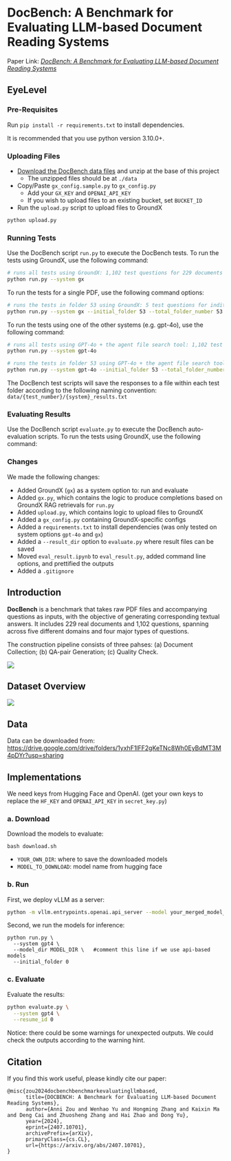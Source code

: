 # DocBench: A Benchmark for Evaluating LLM-based Document Reading Systems
Paper Link: _[DocBench: A Benchmark for Evaluating LLM-based Document Reading Systems](https://arxiv.org/pdf/2407.10701)_

## EyeLevel

### Pre-Requisites

Run `pip install -r requirements.txt` to install dependencies.

It is recommended that you use python version 3.10.0+.

### Uploading Files

- [Download the DocBench data files](#data) and unzip at the base of this project
  - The unzipped files should be at `./data`
- Copy/Paste `gx_config.sample.py` to `gx_config.py`
  - Add your `GX_KEY` and `OPENAI_API_KEY`
  - If you wish to upload files to an existing bucket, set `BUCKET_ID`
- Run the `upload.py` script to upload files to GroundX
```bash
python upload.py
```

### Running Tests

Use the DocBench script `run.py` to execute the DocBench tests. To run the tests using GroundX, use the following command:

```bash
# runs all tests using GroundX: 1,102 test questions for 229 documents
python run.py --system gx
```

To run the tests for a single PDF, use the following command options:

```bash
# runs the tests in folder 53 using GroundX: 5 test questions for inditex_2021.pdf
python run.py --system gx --initial_folder 53 --total_folder_number 53
```

To run the tests using one of the other systems (e.g. gpt-4o), use the following command:

```bash
# runs all tests using GPT-4o + the agent file search tool: 1,102 test questions for 229 documents
python run.py --system gpt-4o
```

```bash
# runs the tests in folder 53 using GPT-4o + the agent file search tool: 5 test questions for inditex_2021.pdf
python run.py --system gpt-4o --initial_folder 53 --total_folder_number 53
```

The DocBench test scripts will save the responses to a file within each test folder according to the following naming convention: `data/{test_number}/{system}_results.txt`


### Evaluating Results

Use the DocBench script `evaluate.py` to execute the DocBench auto-evaluation scripts. To run the tests using GroundX, use the following command:

### Changes

We made the following changes:

- Added GroundX (`gx`) as a system option to: run and evaluate
- Added `gx.py`, which contains the logic to produce completions based on GroundX RAG retrievals for `run.py`
- Added `upload.py`, which contains logic to upload files to GroundX
- Added a `gx_config.py` containing GroundX-specific configs
- Added a `requirements.txt` to install dependencies (was only tested on system options `gpt-4o` and `gx`)
- Added a `--result_dir` option to `evaluate.py` where result files can be saved
- Moved `eval_result.ipynb` to `eval_result.py`, added command line options, and prettified the outputs
- Added a `.gitignore`

## Introduction

**DocBench** is a benchmark that takes raw PDF files and accompanying questions as inputs, with the objective of generating corresponding textual answers. It includes 229 real documents and 1,102 questions, spanning across five different domains and four major types of questions.

The construction pipeline consists of three pahses: (a) Document Collection; (b) QA-pair Generation; (c) Quality Check.

![](figs/intro.png)



## Dataset Overview

![](figs/dataset.png)

## Data

Data can be downloaded from: https://drive.google.com/drive/folders/1yxhF1lFF2gKeTNc8Wh0EyBdMT3M4pDYr?usp=sharing

## Implementations

We need keys from Hugging Face and OpenAI. (get your own keys to replace the `HF_KEY` and `OPENAI_API_KEY` in `secret_key.py`)

### a. Download

Download the models to evaluate: 

```
bash download.sh
```

- ```YOUR_OWN_DIR```: where to save the downloaded models
- ```MODEL_TO_DOWNLOAD```: model name from hugging face

### b. Run

First, we deploy vLLM as a server:

```bash
python -m vllm.entrypoints.openai.api_server --model your_merged_model_output_path --served-model-name my_model --worker-use-ray --tensor-parallel-size 8 --port 8081 --host 0.0.0.0 --trust-remote-code --max-model-len 8192
```

Second, we run the models for inference:

```
python run.py \
  --system gpt4 \
  --model_dir MODEL_DIR \	#comment this line if we use api-based models
  --initial_folder 0
```

### c. Evaluate

Evaluate the results:

```bash
python evaluate.py \
  --system gpt4 \
  --resume_id 0
```

Notice: there could be some warnings for unexpected outputs. We could check the outputs according to the warning hint.


## Citation
If you find this work useful, please kindly cite our paper:
```
@misc{zou2024docbenchbenchmarkevaluatingllmbased,
      title={DOCBENCH: A Benchmark for Evaluating LLM-based Document Reading Systems}, 
      author={Anni Zou and Wenhao Yu and Hongming Zhang and Kaixin Ma and Deng Cai and Zhuosheng Zhang and Hai Zhao and Dong Yu},
      year={2024},
      eprint={2407.10701},
      archivePrefix={arXiv},
      primaryClass={cs.CL},
      url={https://arxiv.org/abs/2407.10701}, 
}
```
